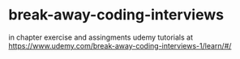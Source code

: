 # break-away-coding-interviews
in chapter exercise and assingments udemy tutorials at https://www.udemy.com/break-away-coding-interviews-1/learn/#/
